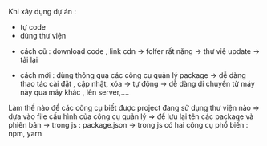 Khi xây dụng dự án :

- tự code
- dùng thư viện

* cách cũ : download code , link cdn -> folfer rất nặng
  -> thư việ update -> tải lại

* cách mới : dùng thông qua các công cụ quản lý package
  -> dễ dàng thao tác cài đặt , cập nhật, xóa -> tự động
  -> dễ dàng di chuyển từ máy này qua máy khác , lên server,....

Làm thế nào để các công cụ biết được project đang sử dụng thư viện nào
=> dựa vào file cấu hình của công cụ quản lý => để lưu lại tên các package và phiên bản
-> trong js : package.json
-> trong js có hai công cụ phổ biến : npm, yarn
